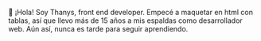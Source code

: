 👋 ¡Hola! Soy Thanys, front end developer. Empecé a maquetar en html con tablas, así que llevo más de 15 años a mis espaldas como desarrollador web. Aún así, nunca es tarde para seguir aprendiendo.
